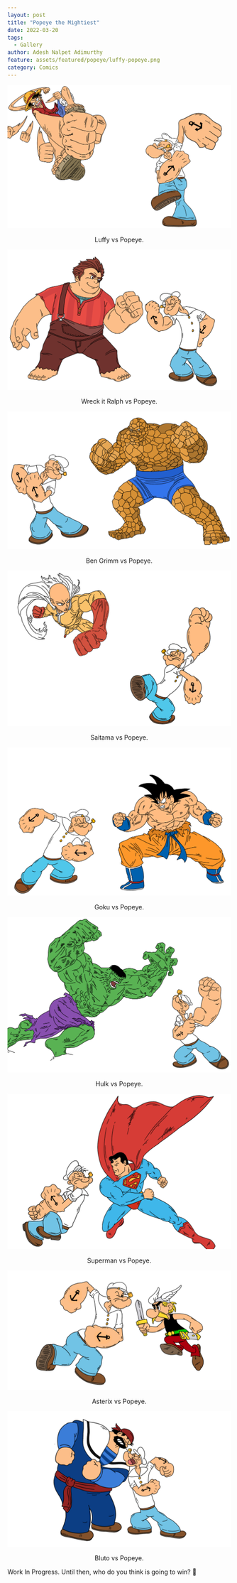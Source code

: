 ```yaml
---
layout: post
title: "Popeye the Mightiest"
date: 2022-03-20
tags:
  - Gallery
author: Adesh Nalpet Adimurthy
feature: assets/featured/popeye/luffy-popeye.png
category: Comics
---
```


<img src="./assets/featured/popeye/wb/luffy-popeye.png" /> 
<p style="text-align: center;">Luffy vs Popeye.</p>

<img src="./assets/featured/popeye/wb/ralph-popeye.png" /> 
<p style="text-align: center;">Wreck it Ralph vs Popeye.</p>

<img src="./assets/featured/popeye/wb/ben-grimm-popeye.png" /> 
<p style="text-align: center;">Ben Grimm vs Popeye.</p>

<img src="./assets/featured/popeye/wb/saitama-popeye.png" /> 
<p style="text-align: center;">Saitama vs Popeye.</p>

<img src="./assets/featured/popeye/wb/goku-popeye.png" /> 
<p style="text-align: center;">Goku vs Popeye.</p>

<img src="./assets/featured/popeye/wb/hulk-popeye.png" /> 
<p style="text-align: center;">Hulk vs Popeye.</p>

<img src="./assets/featured/popeye/wb/superman-popeye.png" /> 
<p style="text-align: center;">Superman vs Popeye.</p>

<img src="./assets/featured/popeye/wb/asterix-popeye.png" /> 
<p style="text-align: center;">Asterix vs Popeye.</p>

<img src="./assets/featured/popeye/wb/bluto-popeye.png" /> 
<p style="text-align: center;">Bluto vs Popeye.</p>


Work In Progress.
Until then, who do you think is going to win? 🤔